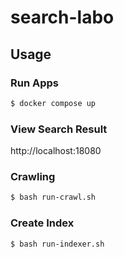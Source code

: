 # search-labo

## Usage

### Run Apps

```bash
$ docker compose up
```

### View Search Result

http://localhost:18080

### Crawling

```bash
$ bash run-crawl.sh
```

### Create Index

```bash
$ bash run-indexer.sh
```
